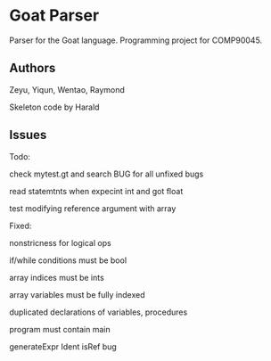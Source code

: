 # Goat Parser

Parser for the Goat language. Programming project for COMP90045. 


## Authors

Zeyu, Yiqun, Wentao, Raymond

Skeleton code by Harald

## Issues
Todo:

check mytest.gt and search BUG for all unfixed bugs 

read statemtnts when expecint int and got float

test modifying reference argument with array

Fixed:

nonstricness for logical ops

if/while conditions must be bool

array indices must be ints

array variables must be fully indexed

duplicated declarations of variables, procedures

program must contain main

generateExpr Ident isRef bug